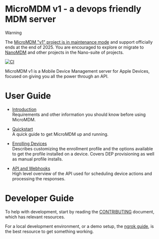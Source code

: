 # MicroMDM v1 - a devops friendly MDM server

> [!WARNING]
> The [MicroMDM "v1" project is in maintenance mode](https://micromdm.io/blog/micromdm-v1-maintenance-mode/) and support officially ends at the end of 2025. You are encouraged to explore or migrate to [NanoMDM](https://github.com/micromdm/nanomdm) and other projects in the Nano-suite of projects.

[![CI](https://github.com/micromdm/micromdm/actions/workflows/CI.yml/badge.svg)](https://github.com/micromdm/micromdm/actions/workflows/CI.yml)

MicroMDM v1 is a Mobile Device Management server for Apple Devices, focused on giving you all the power through an API. 

# User Guide

- [Introduction](docs/user-guide/introduction.md)  
Requirements and other information you should know before using MicroMDM.

- [Quickstart](docs/user-guide/quickstart.md)  
A quick guide to get MicroMDM up and running. 

- [Enrolling Devices](docs/user-guide/enrolling-devices.md)  
Describes customizing the enrollment profile and the options available to get the profile installed on a device. Covers DEP provisioning as well as manual profile installs. 

- [API and Webhooks](docs/user-guide/api-and-webhooks.md)   
High level overview of the API used for scheduling device actions and processing the responses.

# Developer Guide

To help with development, start by reading the [CONTRIBUTING](./CONTRIBUTING.md) document, which has relevant resources. 

For a local development environment, or a demo setup, the [ngrok guide](./tools/ngrok/README.md), is the best resource to get something working.  
